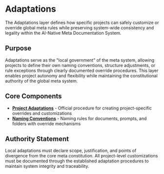 # Adaptations

The Adaptations layer defines how specific projects can safely customize or override global meta rules while preserving system-wide consistency and legality within the AI-Native Meta Documentation System.

## Purpose

Adaptations serve as the "local government" of the meta system, allowing projects to define their own naming conventions, structure adjustments, or rule exceptions through clearly documented override procedures. This layer enables project autonomy and flexibility while maintaining the constitutional authority of the global meta system.

## Core Components

- **[Project Adaptations](project-adaptations.md)** - Official procedure for creating project-specific overrides and customizations
- **[Naming Conventions](naming-conventions.md)** - Naming rules for documents, prompts, and folders with override mechanisms

## Authority Statement

Local adaptations must declare scope, justification, and points of divergence from the core meta constitution. All project-level customizations must be documented through the established adaptation procedures to maintain system integrity and traceability.